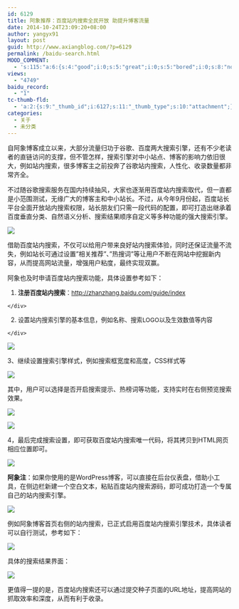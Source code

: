 ```yaml
---
id: 6129
title: 阿象推荐：百度站内搜索全民开放 助提升博客流量
date: 2014-10-24T23:09:20+08:00
author: yangyx91
layout: post
guid: http://www.axiangblog.com/?p=6129
permalink: /baidu-search.html
MOOD_COMMENT:
  - 's:115:"a:6:{s:4:"good";i:0;s:5:"great";i:0;s:5:"bored";i:0;s:8:"nonsense";i:0;s:13:"notunderstand";i:0;s:7:"passing";i:0;}";'
views:
  - "4749"
baidu_record:
  - "1"
tc-thumb-fld:
  - 'a:2:{s:9:"_thumb_id";i:6127;s:11:"_thumb_type";s:10:"attachment";}'
categories:
  - 关于
  - 未分类
---
```

自阿象博客成立以来，大部分流量归功于谷歌、百度两大搜索引擎，还有不少老读者的直链访问的支撑，但不管怎样，搜索引擎对中小站点、博客的影响力依旧很大，例如站内搜索，很多博客主之前投奔了谷歌站内搜索，人性化、收录数量都非常齐全。 

不过随谷歌搜索服务在国内持续抽风，大家也逐渐用百度站内搜索取代，但一直都是小范围测试，无缘广大的博客主和中小站长。不过，从今年9月份起，百度站长平台全面开放站内搜索权限，站长朋友们只需一段代码的配置，即可打造出继承着百度垂直分类、自然语义分析、搜索结果顺序自定义等多种功能的强大搜索引擎。 

![](http://www.axiangblog.com/wp-content/uploads/2014/10/102414_1510_1.jpg) 

借助百度站内搜索，不仅可以给用户带来良好站内搜索体验，同时还保证流量不流失，例如站长可通过设置&#8221;相关推荐&#8221;、&#8221;热搜词&#8221;等让用户不断在网站中挖掘新内容，从而提高网站流量，增强用户粘度，最终实现双赢。 

阿象也及时申请百度站内搜索功能，具体设置参考如下： 

  1. <div style="text-align: justify">
      <span style="font-size:10pt"><strong>注册百度站内搜索</strong>：<a href="http://zhanzhang.baidu.com/guide/index" target="_blank"  rel="nofollow" >http://zhanzhang.baidu.com/guide/index</a><br /> </span>
    </div>

  2. <div style="text-align: justify">
      <span style="font-size:10pt">设置站内搜索引擎的基本信息，例如名称、搜索LOGO以及生效数值等内容<br /> </span>
    </div>

![](http://www.axiangblog.com/wp-content/uploads/2014/10/102414_1510_2.jpg) 

3、继续设置搜索引擎样式，例如搜索框宽度和高度，CSS样式等 

![](http://www.axiangblog.com/wp-content/uploads/2014/10/102414_1510_3.jpg) 

其中，用户可以选择是否开启搜索提示、热榜词等功能，支持实时在右侧预览搜索效果。 

![](http://www.axiangblog.com/wp-content/uploads/2014/10/102414_1510_4.jpg) 

![](http://www.axiangblog.com/wp-content/uploads/2014/10/102414_1510_5.jpg) 

4，最后完成搜索设置，即可获取百度站内搜索唯一代码，将其拷贝到HTML网页相应位置即可。 

![](http://www.axiangblog.com/wp-content/uploads/2014/10/102414_1510_6.jpg) 

**阿象注**：如果你使用的是WordPress博客，可以直接在后台仪表盘，借助小工具，在侧边栏新建一个空白文本，粘贴百度站内搜索源码，即可成功打造一个专属自己的站内搜索引擎。 

![](http://www.axiangblog.com/wp-content/uploads/2014/10/102414_1510_7.jpg) 

例如阿象博客首页右侧的站内搜索，已正式启用百度站内搜索引擎技术，具体读者可以自行测试，参考如下： 

![](http://www.axiangblog.com/wp-content/uploads/2014/10/102414_1510_8.jpg) 

具体的搜索结果界面： 

![](http://www.axiangblog.com/wp-content/uploads/2014/10/102414_1510_9.jpg) 

更值得一提的是，百度站内搜索还可以通过提交种子页面的URL地址，提高网站的抓取效率和深度，从而有利于收录。